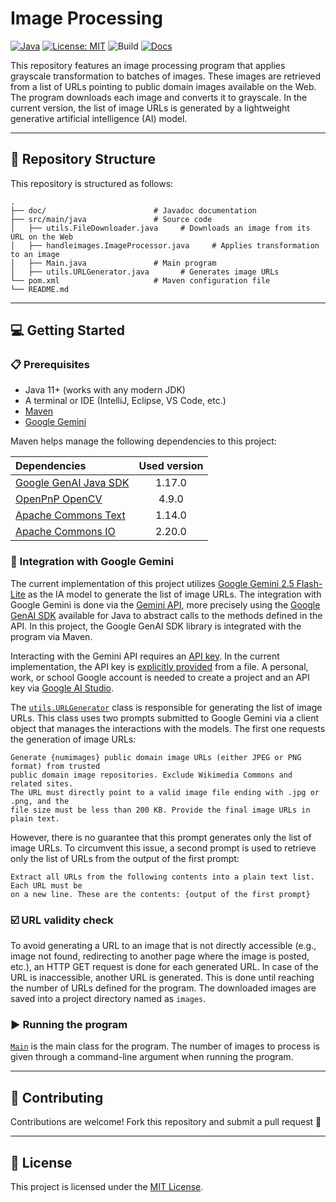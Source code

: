 # Image Processing

[![Java](https://img.shields.io/badge/Java-11%2B-orange?logo=java)](https://www.oracle.com/java/technologies/javase-downloads.html)
[![License: MIT](https://img.shields.io/badge/License-MIT-blue.svg)](LICENSE)
![Build](https://img.shields.io/badge/build-manual-lightgrey)
[![Docs](https://img.shields.io/badge/docs-Javadoc-green)](./doc/index.html)

This repository features an image processing program that applies grayscale transformation to batches of images.
These images are retrieved from a list of URLs pointing to public domain images available on the Web. The program
downloads each image and converts it to grayscale. In the current version, the list of image URLs is generated by
a lightweight generative artificial intelligence (AI) model.

---

## 📂 Repository Structure

This repository is structured as follows:

```
.
├── doc/                        # Javadoc documentation
├── src/main/java               # Source code
│   ├── utils.FileDownloader.java     # Downloads an image from its URL on the Web
│   ├── handleimages.ImageProcessor.java     # Applies transformation to an image
│   ├── Main.java               # Main program
│   ├── utils.URLGenerator.java       # Generates image URLs
└── pom.xml                     # Maven configuration file
└── README.md
```

---

## 💻 Getting Started

### 📋 Prerequisites

- Java 11+ (works with any modern JDK)
- A terminal or IDE (IntelliJ, Eclipse, VS Code, etc.)
- [Maven](https://maven.apache.org)
- [Google Gemini](https://gemini.google.com/)

Maven helps manage the following dependencies to this project:

| Dependencies                                                           | Used version |
|:-----------------------------------------------------------------------|:------------:| 
| [Google GenAI Java SDK](https://github.com/googleapis/java-genai)      |    1.17.0    | 
| [OpenPnP OpenCV](https://github.com/openpnp/opencv)                    |    4.9.0     | 
| [Apache Commons Text](https://commons.apache.org/proper/commons-text/) |    1.14.0    |   
| [Apache Commons IO](https://commons.apache.org/proper/commons-io/)     |    2.20.0    |

### 🤖 Integration with Google Gemini

The current implementation of this project utilizes [Google Gemini 2.5 Flash-Lite](https://ai.google.dev/gemini-api/docs/models) as
the IA model to generate the list of image URLs. The integration with Google Gemini is done via the 
[Gemini API](https://ai.google.dev/api), more precisely using the 
[Google GenAI SDK](https://ai.google.dev/gemini-api/docs/libraries) available for Java to abstract calls to the methods 
defined in the API. In this project, the Google GenAI SDK library is integrated with the program via Maven. 

Interacting with the Gemini API requires an [API key](https://ai.google.dev/gemini-api/docs/api-key). In the current 
implementation, the API key is [explicitly provided](https://ai.google.dev/gemini-api/docs/api-key#provide-api-key-explicitly) 
from a file. A personal, work, or school Google account is needed to create a project and an API key via
[Google AI Studio](https://aistudio.google.com/app/api-keys).

The [`utils.URLGenerator`](src/main/java/URLGenerator.java) class is responsible for generating the list of image URLs.
This class uses two prompts submitted to Google Gemini via a client object that manages the interactions with the 
models. The first one requests the generation of image URLs:

```
Generate {numimages} public domain image URLs (either JPEG or PNG format) from trusted 
public domain image repositories. Exclude Wikimedia Commons and related sites.
The URL must directly point to a valid image file ending with .jpg or .png, and the 
file size must be less than 200 KB. Provide the final image URLs in plain text.
```

However, there is no guarantee that this prompt generates only the list of image URLs. To circumvent this issue, a
second prompt is used to retrieve only the list of URLs from the output of the first prompt:

```
Extract all URLs from the following contents into a plain text list. Each URL must be 
on a new line. These are the contents: {output of the first prompt}
```

### ☑️ URL validity check

To avoid generating a URL to an image that is not directly accessible (e.g., image not found, redirecting to 
another page where the image is posted, etc.), an HTTP GET request is done for each generated URL. In case of the URL
is inaccessible, another URL is generated. This is done until reaching the number of URLs defined for the program. 
The downloaded images are saved into a project directory named as `images`.

### ▶️ Running the program

[`Main`](src/main/java/Main.java) is the main class for the program. The number of images to process is given through a 
command-line argument when running the program.

---

## 🤝 Contributing

Contributions are welcome! Fork this repository and submit a pull request 🚀

---

## 📜 License

This project is licensed under the [MIT License](LICENSE).

